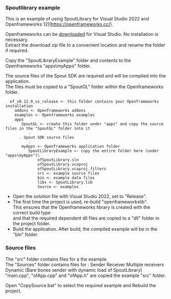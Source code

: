 ### Spoutlibrary example

This is an example of using SpoutLibrary for Visual Studio 2022 and Openframeworks 12](https://openframeworks.cc/).

Openframeworks can be [downloaded](https://openframeworks.cc/download/) for Visual Studio. No installation is necessary.\
Extract the download zip file to a convenient location and rename the folder if required.

Copy the "SpoutLibraryExample" folder and contents to the Openframeworks "apps\myApps" folder.

The source files of the Spout SDK are required and will be compiled into the application.\
The files must be copied to a "SpoutGL" folder within the Openframeworks folder. 

      of_v0.12.0_vs_release <- this folder contains your Openframeworks installation
	    addons <- Openframeworks addons
	    examples <- Openframeworks examples
	    apps
	       SpoutGL <- create this folder under "apps" and copy the source files in the "SpoutGL" folder into it
	          .
		  . Spout SDK source files
	          .
	       myApps <- Openframeworks application folder
	          SpoutLibraryExample <- copy the entire folder here (under "apps\myApps")\
                  ofSpoutLibrary.sln
                  ofSpoutLibrary.vcxproj
                  ofSpoutLibrary.vcxproj.filters
                  src <- example source files
                  bin <- example data files
				  libs <- SpoutLibrary.lib
			      Source <- examples

- Open the solution file with Visual Studio 2022, set to "Release".
- The first time the project is used, re-build "openframeworkslib".\
This ensures that the Openframeworks library is created with the correct build type\
and that the required dependent dll files are copied to a "dll" folder in the project folder.
- Build the application. After build, the compiled example will be in the "bin" folder.

### Source files

The "src" folder contains files for a the example.\
The "Sources" folder contains files for :
    Sender
    Receiver
	Multiple receivers
	Dynamic (Bare bones sender with dynamic load of SpoutLibrary)
"main.cpp", "ofApp.cpp" and "ofApp.h" are copied the example "src" folder.
	
Open "CopySource.bat" to select the required example and Rebuild the project.









